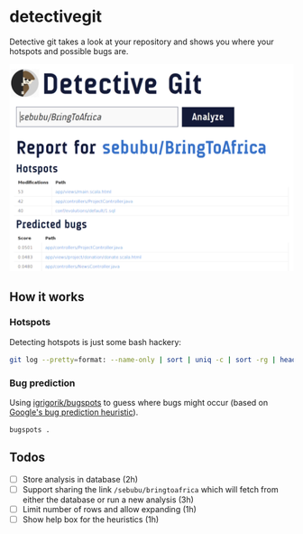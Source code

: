 # detectivegit

Detective git takes a look at your repository and shows you
where your hotspots and possible bugs are.

![Screenshot of Flinter](screenshot.png)

## How it works

### Hotspots

Detecting hotspots is just some bash hackery:

```bash
git log --pretty=format: --name-only | sort | uniq -c | sort -rg | head -n 10'
```

### Bug prediction

Using [igrigorik/bugspots](https://github.com/igrigorik/bugspots) to guess
where bugs might occur (based on [Google's bug prediction heuristic](http://google-engtools.blogspot.ch/2011/12/bug-prediction-at-google.html)).

```
bugspots .
```

## Todos

- [ ] Store analysis in database (2h)
- [ ] Support sharing the link `/sebubu/bringtoafrica` which will fetch from either the database or run a new analysis (3h)
- [ ] Limit number of rows and allow expanding (1h)
- [ ] Show help box for the heuristics (1h)
